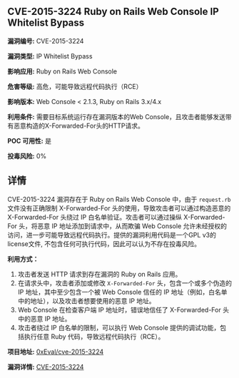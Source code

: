 ## CVE-2015-3224 Ruby on Rails Web Console IP Whitelist Bypass

**漏洞编号:** CVE-2015-3224

**漏洞类型:** IP Whitelist Bypass

**影响应用:** Ruby on Rails Web Console

**危害等级:** 高危，可能导致远程代码执行（RCE）

**影响版本:** Web Console < 2.1.3, Ruby on Rails 3.x/4.x

**利用条件:** 需要目标系统运行存在漏洞版本的Web Console，且攻击者能够发送带有恶意构造的X-Forwarded-For头的HTTP请求。

**POC 可用性:** 是

**投毒风险:** 0%

## 详情

CVE-2015-3224 漏洞存在于 Ruby on Rails Web Console 中，由于 `request.rb` 文件没有正确限制 X-Forwarded-For 头的使用，导致攻击者可以通过构造恶意的 X-Forwarded-For 头绕过 IP 白名单验证。攻击者可以通过操纵 X-Forwarded-For 头，将恶意 IP 地址添加到请求中，从而欺骗 Web Console 允许未经授权的访问，进一步可能导致远程代码执行。提供的漏洞利用代码是一个GPL v3的license文件, 不包含任何可执行代码，因此可以认为不存在投毒风险。

**利用方式：**

1.  攻击者发送 HTTP 请求到存在漏洞的 Ruby on Rails 应用。
2.  在请求头中，攻击者添加或修改 `X-Forwarded-For` 头，包含一个或多个伪造的 IP 地址，其中至少包含一个被 Web Console 信任的 IP 地址（例如，白名单中的地址），以及攻击者想要使用的恶意 IP 地址。
3.  Web Console 在检查客户端 IP 地址时，错误地信任了 X-Forwarded-For 头中的恶意 IP 地址。
4.  攻击者绕过 IP 白名单的限制，可以执行 Web Console 提供的调试功能，包括执行任意 Ruby 代码，导致远程代码执行（RCE）。

**项目地址:** [0xEval/cve-2015-3224](https://github.com/0xEval/cve-2015-3224)

**漏洞详情:** [CVE-2015-3224](https://nvd.nist.gov/vuln/detail/CVE-2015-3224)